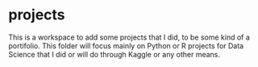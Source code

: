 # projects
This is a workspace to add some projects that I did, to be some kind of a portifolio.
This folder will focus mainly on Python or R projects for Data Science that I did or will do through Kaggle or any other means.
